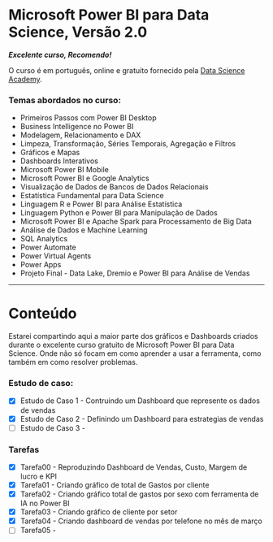 # Microsoft Power BI para Data Science, Versão 2.0

**_Excelente curso, Recomendo!_** 

O curso é em português, online e gratuito fornecido pela  [Data Science Academy](https://www.datascienceacademy.com.br/course/microsoft-power-bi-para-data-science). 


### Temas abordados no curso: 

- Primeiros Passos com Power BI Desktop
- Business Intelligence no Power BI
- Modelagem, Relacionamento e DAX
- Limpeza, Transformação, Séries Temporais, Agregação e Filtros
- Gráficos e Mapas
- Dashboards Interativos
- Microsoft Power BI Mobile
- Microsoft Power BI e Google Analytics
- Visualização de Dados de Bancos de Dados Relacionais
- Estatística Fundamental para Data Science
- Linguagem R e Power BI para Análise Estatística
- Linguagem Python e Power BI para Manipulação de Dados
- Microsoft Power BI e Apache Spark para Processamento de Big Data
- Análise de Dados e Machine Learning
- SQL Analytics
- Power Automate
- Power Virtual Agents
- Power Apps
- Projeto Final - Data Lake, Dremio e Power BI para Análise de Vendas


---
# Conteúdo

Estarei compartindo aqui a maior parte dos gráficos e Dashboards criados durante o excelente curso gratuito de Microsoft Power BI para Data Science. Onde não só focam em como aprender a usar a ferramenta, como também em como resolver problemas.

### Estudo de caso:
- [x] Estudo de Caso 1 - Contruindo um Dashboard que represente os dados de vendas
- [x] Estudo de Caso 2 - Definindo um Dashboard para estrategias de vendas
- [ ] Estudo de Caso 3 - 

### Tarefas
- [x] Tarefa00 - Reproduzindo Dashboard de Vendas, Custo, Margem de lucro e KPI
- [x] Tarefa01 - Criando gráfico de total de Gastos por cliente
- [x] Tarefa02 - Criando gráfico total de gastos por sexo com ferramenta de IA no Power BI
- [x] Tarefa03 - Criando gráfico de cliente por setor
- [x] Tarefa04 - Criando dashboard de vendas por telefone no mês de março
- [ ] Tarefa05 -